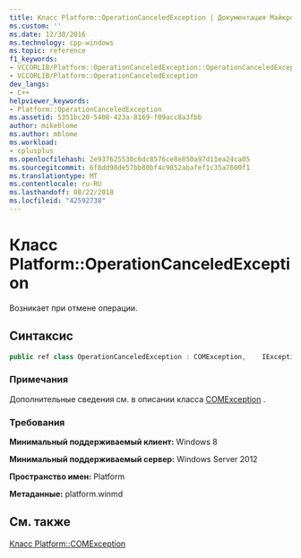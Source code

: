 ```yaml
---
title: Класс Platform::OperationCanceledException | Документация Майкрософт
ms.custom: ''
ms.date: 12/30/2016
ms.technology: cpp-windows
ms.topic: reference
f1_keywords:
- VCCORLIB/Platform::OperationCanceledException::OperationCanceledException
- VCCORLIB/Platform::OperationCanceledException
dev_langs:
- C++
helpviewer_keywords:
- Platform::OperationCanceledException
ms.assetid: 5351bc20-5408-423a-8169-f09acc8a3fbb
author: mikeblome
ms.author: mblome
ms.workload:
- cplusplus
ms.openlocfilehash: 2e937625530c6dc8576ce8e850a97d11ea24ca05
ms.sourcegitcommit: 6f8dd98de57bb80bf4c9852abafef1c35a7600f1
ms.translationtype: MT
ms.contentlocale: ru-RU
ms.lasthandoff: 08/22/2018
ms.locfileid: "42592738"
---
```

# <a name="platformoperationcanceledexception-class"></a>Класс Platform::OperationCanceledException
Возникает при отмене операции.  
  
## <a name="syntax"></a>Синтаксис  
  
```cpp  
public ref class OperationCanceledException : COMException,    IException,    IPrintable,    IEquatable  
```  
  
### <a name="remarks"></a>Примечания  
 Дополнительные сведения см. в описании класса [COMException](../cppcx/platform-comexception-class.md) .  
  
### <a name="requirements"></a>Требования  
 **Минимальный поддерживаемый клиент:** Windows 8  
  
 **Минимальный поддерживаемый сервер:** Windows Server 2012  
  
 **Пространство имен:** Platform  
  
 **Метаданные:** platform.winmd  
  
## <a name="see-also"></a>См. также  
 [Класс Platform::COMException](../cppcx/platform-comexception-class.md)